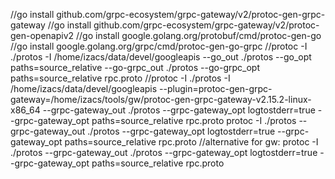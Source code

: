 //go install github.com/grpc-ecosystem/grpc-gateway/v2/protoc-gen-grpc-gateway
//go install github.com/grpc-ecosystem/grpc-gateway/v2/protoc-gen-openapiv2
//go install google.golang.org/protobuf/cmd/protoc-gen-go
//go install google.golang.org/grpc/cmd/protoc-gen-go-grpc
//protoc -I ./protos -I /home/izacs/data/devel/googleapis --go_out ./protos --go_opt paths=source_relative --go-grpc_out ./protos --go-grpc_opt paths=source_relative rpc.proto
//protoc -I ./protos -I /home/izacs/data/devel/googleapis --plugin=protoc-gen-grpc-gateway=/home/izacs/tools/gw/protoc-gen-grpc-gateway-v2.15.2-linux-x86_64 --grpc-gateway_out ./protos --grpc-gateway_opt logtostderr=true --grpc-gateway_opt paths=source_relative rpc.proto
protoc -I ./protos --grpc-gateway_out ./protos --grpc-gateway_opt logtostderr=true --grpc-gateway_opt paths=source_relative rpc.proto
//alternative for gw: protoc -I ./protos --grpc-gateway_out ./protos --grpc-gateway_opt logtostderr=true --grpc-gateway_opt paths=source_relative rpc.proto
